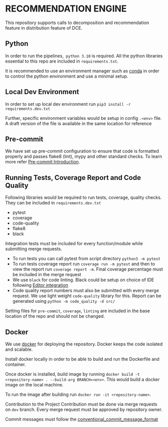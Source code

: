 # RECOMMENDATION ENGINE
This repository supports calls to decomposition and recommendation feature in distribution feature of DCE.

## Python
In order to run the pipelines,` python 3.10` is required. All the python libraries essential to this repo are included in `requirements.txt`.

It is recommended to use an environment manager such as [conda](https://docs.conda.io/en/latest) in order to control the python environment and use a minimal setup.

## Local Dev Environment
In order to set up local dev environment run `pip3 install -r requirements.dev.txt`

Further, specific environment variables would be setup in config `.<env>` file. A draft version of the file is available in the same location for reference

## Pre-commit
We have set up pre-commit configuration to ensure that code is formatted properly and passes flake8 (lint), mypy and other standard checks. To learn more refer [Pre-commit Introduction](https://pre-commit.com/#intro).

## Running Tests, Coverage Report and Code Quality
Following libraries would be required to run tests, coverage, quality checks. They can be included in `requirements.dev.txt`

* pytest
* coverage
* code-quality
* flake8
* black

Integration tests must be included for every function/module while submitting merge requests.

* To run tests you can call pytest from script directory `python3 -m pytest`
* To run tests coverage report run `coverage run -m pytest` and then to view the report run `coverage report -m`. Final coverage percentage must be included in the merge request
* We use `black` for code linting. Black could be setup on choice of IDE following [Editor integration](https://black.readthedocs.io/en/stable/integrations/editors.html)
* Code quality report numbers must also be submitted with every merge request. We use light weight `code-quality` library for this. Report can be generated using `python -m code_quality -d src/`

Setting files for `pre-commit`, `coverage`, `linting` are included in the base location of the repo and should not be changed.

## Docker

We use [docker](https://docs.docker.com/get-docker/) for deploying the repository. Docker keeps the code isolated and scalable.

Install docker locally in order to be able to build and run the Dockerfile and container.

Once docker is installed, build image by running `docker build -t <repository-name> . --build-arg BRANCH=<env>`. This would build a docker image on the local machine.

To run the image after building run `docker run -it <repository-name>`.

Contribution to the Project
Contribution must be done via merge requests on `dev` branch. Every merge request must be approved by repository owner.

Commit messages must follow the [conventional_commit_message_format](https://www.conventionalcommits.org/en/v1.0.0/)
